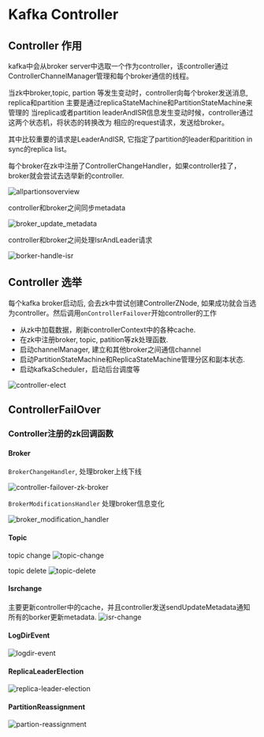 # Kafka Controller


## Controller 作用

kafka中会从broker server中选取一个作为controller，该controller通过ControllerChannelManager管理和每个broker通信的线程。

当zk中broker,topic, partion 等发生变动时，controller向每个broker发送消息, replica和partition 主要是通过replicaStateMachine和PartitionStateMachine来管理的
当replica或者partition leaderAndISR信息发生变动时候，controller通过这两个状态机，将状态的转换改为
相应的request请求，发送给broker。 

其中比较重要的请求是LeaderAndISR, 它指定了partition的leader和paritition in sync的replica list。

每个broker在zk中注册了ControllerChangeHandler，如果controller挂了，broker就会尝试去选举新的controller.


![allpartionsoverview](./allpartion-overview.svg)

controller和broker之间同步metadata

![broker_update_metadata](./broker_update_metadata.svg)

controller和broker之间处理IsrAndLeader请求

![borker-handle-isr](./broker_handle_isr.svg)

## Controller 选举

每个kafka broker启动后, 会去zk中尝试创建ControllerZNode, 如果成功就会当选为controller。然后调用`onControllerFailover`开始controller的工作

 * 从zk中加载数据，刷新controllerContext中的各种cache.
 * 在zk中注册broker, topic, patition等zk处理函数.
 * 启动channelManager, 建立和其他broker之间通信channel
 * 启动PartitionStateMachine和ReplicaStateMachine管理分区和副本状态.
 * 启动kafkaScheduler，启动后台调度等

![controller-elect](./controller-elect.svg)


## ControllerFailOver

### Controller注册的zk回调函数


#### Broker

`BrokerChangeHandler`, 处理broker上线下线

![controller-failover-zk-broker](./controler-failover-zk-broker.svg)

`BrokerModificationsHandler` 处理broker信息变化

![broker_modification_handler](./broker_modification_handler.svg)

#### Topic

topic change
![topic-change](./topic-change.svg)

topic delete
![topic-delete](./topic-delete.svg)


#### Isrchange

主要更新controller中的cache，并且controller发送sendUpdateMetadata通知所有的borker更新metadata.
![isr-change](./isr-change.svg)

#### LogDirEvent

![logdir-event](./logdir-event.svg)


#### ReplicaLeaderElection

![replica-leader-election](./controller-process-replica-leader-election.svg)

#### PartitionReassignment

![partion-reassignment](./controller-partition-reasignment.svg)
